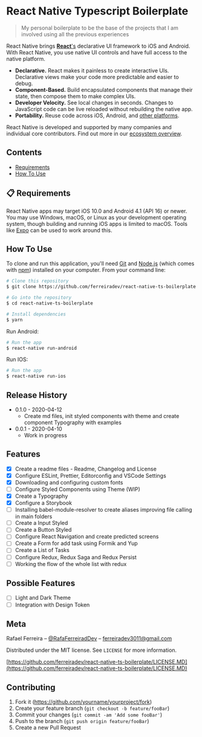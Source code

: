 # React Native Typescript Boilerplate

> My personal boilerplate to be the base of the projects that I am involved using all the previous experiences

React Native brings [**React**'s][r] declarative UI framework to iOS and Android. With React Native, you use native UI controls and have full access to the native platform.

- **Declarative.** React makes it painless to create interactive UIs. Declarative views make your code more predictable and easier to debug.
- **Component-Based.** Build encapsulated components that manage their state, then compose them to make complex UIs.
- **Developer Velocity.** See local changes in seconds. Changes to JavaScript code can be live reloaded without rebuilding the native app.
- **Portability.** Reuse code across iOS, Android, and [other platforms][p].

React Native is developed and supported by many companies and individual core contributors. Find out more in our [ecosystem overview][e].

[r]: https://reactjs.org/
[p]: https://reactnative.dev/docs/out-of-tree-platforms
[e]: https://github.com/facebook/react-native/blob/master/ECOSYSTEM.md

## Contents

- [Requirements](#-requirements)
- [How To Use](#-how-to-use)

## 📋 Requirements

React Native apps may target iOS 10.0 and Android 4.1 (API 16) or newer. You may use Windows, macOS, or Linux as your development operating system, though building and running iOS apps is limited to macOS. Tools like [Expo](https://expo.io) can be used to work around this.

## How To Use

To clone and run this application, you'll need [Git](https://git-scm.com) and [Node.js](https://nodejs.org/en/download/) (which comes with [npm](http://npmjs.com)) installed on your computer. From your command line:

```bash
# Clone this repository
$ git clone https://github.com/ferreiradev/react-native-ts-boilerplate

# Go into the repository
$ cd react-native-ts-boilerplate

# Install dependencies
$ yarn
```

Run Android:

```bash
# Run the app
$ react-native run-android
```

Run IOS:

```bash
# Run the app
$ react-native run-ios
```

## Release History

- 0.1.0 - 2020-04-12
  - Create md files, init styled components with theme and create component Typography with examples
- 0.0.1 - 2020-04-10
  - Work in progress

## Features

- [x] Create a readme files - Readme, Changelog and License
- [x] Configure ESLint, Prettier, Editorconfig and VSCode Settings
- [x] Downloading and configuring custom fonts
- [ ] Configure Styled Components using Theme (WIP)
- [x] Create a Typography
- [x] Configure a Storybook
- [ ] Installing babel-module-resolver to create aliases improving file calling in main folders
- [ ] Create a Input Styled
- [ ] Create a Button Styled
- [ ] Configure React Navigation and create predicted screens
- [ ] Create a Form for add task using Formik and Yup
- [ ] Create a List of Tasks
- [ ] Configure Redux, Redux Saga and Redux Persist
- [ ] Working the flow of the whole list with redux

## Possible Features

- [ ] Light and Dark Theme
- [ ] Integration with Design Token

## Meta

Rafael Ferreira – [@RafaFerreiradDev](https://twitter.com/rafaferreiradev) – ferreiradev3011@gmail.com

Distributed under the MIT license. See `LICENSE` for more information.

[https://github.com/ferreiradev/react-native-ts-boilerplate/LICENSE.MD](https://github.com/ferreiradev/react-native-ts-boilerplate/LICENSE.MD)

## Contributing

1. Fork it (<https://github.com/yourname/yourproject/fork>)
2. Create your feature branch (`git checkout -b feature/fooBar`)
3. Commit your changes (`git commit -am 'Add some fooBar'`)
4. Push to the branch (`git push origin feature/fooBar`)
5. Create a new Pull Request

<!-- Markdown link & img dfn's -->

[npm-image]: https://img.shields.io/npm/v/datadog-metrics.svg?style=flat-square
[npm-url]: https://npmjs.org/package/datadog-metrics
[npm-downloads]: https://img.shields.io/npm/dm/datadog-metrics.svg?style=flat-square
[travis-image]: https://img.shields.io/travis/dbader/node-datadog-metrics/master.svg?style=flat-square
[travis-url]: https://travis-ci.org/dbader/node-datadog-metrics
[wiki]: https://github.com/yourname/yourproject/wiki

